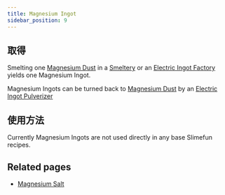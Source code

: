 ```yaml
---
title: Magnesium Ingot
sidebar_position: 9
---
```


## 取得

Smelting one [Magnesium Dust](Magnesium-Dust) in a [Smeltery](Smeltery) or an [Electric Ingot Factory](Electric-Ingot-Factory) yields one Magnesium Ingot.

Magnesium Ingots can be turned back to [Magnesium Dust](Magnesium-Dust) by an [Electric Ingot Pulverizer](Electric-Ingot-Pulverizer)

## 使用方法

Currently Magnesium Ingots are not used directly in any base Slimefun recipes.

## Related pages

* [Magnesium Salt](Magnesium-Salt)
